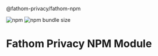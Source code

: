 @fathom-privacy/fathom-npm

![npm](https://img.shields.io/npm/v/@fathom-privacy/fathom-privacy) ![npm bundle size](https://img.shields.io/bundlephobia/min/@fathom-privacy/fathom-privacy)

# Fathom Privacy NPM Module